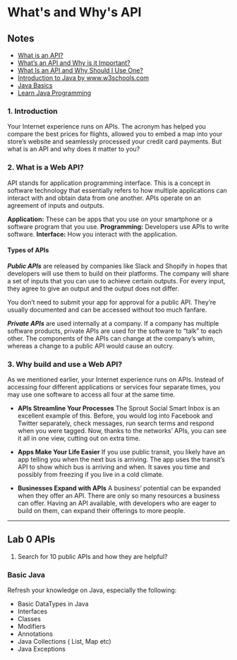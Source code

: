 # What's and Why's API

## Notes
* [What is an API? ](https://sproutsocial.com/insights/what-is-an-api/ )  
* [What’s an API and Why is it Important?](https://www.zdnet.com/article/whats-an-api-and-why-is-it-important/ )
* [What Is an API and Why Should I Use One?](https://medium.com/@TebbaVonMathenstien/what-is-an-api-and-why-should-i-use-one-863c3365726b)
* [Introduction to Java by www.w3schools.com ]( https://www.w3schools.com/java/java_intro.asp)
* [Java Basics]( https://www.vogella.com/tutorials/JavaIntroduction/article.html)
* [Learn Java Programming](https://www.tutorialspoint.com/java/index.htm)

### 1. Introduction
Your Internet experience runs on APIs. The acronym has helped you compare the best prices for flights, allowed you to embed a map into your store’s website and seamlessly processed your credit card payments. But what is an API and why does it matter to you? 

### 2. What is a Web API?
API stands for application programming interface. This is a concept in software technology that essentially refers to how multiple applications can interact with and obtain data from one another. APIs operate on an agreement of inputs and outputs.

**Application:** These can be apps that you use on your smartphone or a software program that you use.
**Programming:** Developers use APIs to write software.
**Interface:** How you interact with the application.

#### Types of APIs
***Public APIs*** are released by companies like Slack and Shopify in hopes that developers will use them to build on their platforms. The company will share a set of inputs that you can use to achieve certain outputs. For every input, they agree to give an output and the output does not differ.

You don’t need to submit your app for approval for a public API. They’re usually documented and can be accessed without too much fanfare.

***Private APIs*** are used internally at a company. If a company has multiple software products, private APIs are used for the software to “talk” to each other. The components of the APIs can change at the company’s whim, whereas a change to a public API would cause an outcry.


### 3. Why build and use a Web API?
As we mentioned earlier, your Internet experience runs on APIs. Instead of accessing four different applications or services four separate times, you may use one software to access all four at the same time.

*  **APIs Streamline Your Processes**
The Sprout Social Smart Inbox is an excellent example of this. Before, you would log into Facebook and Twitter separately, check messages, run search terms and respond when you were tagged. Now, thanks to the networks’ APIs, you can see it all in one view, cutting out on extra time.

* **Apps Make Your Life Easier**
If you use public transit, you likely have an app telling you when the next bus is arriving. The app uses the transit’s API to show which bus is arriving and when. It saves you time and possibly from freezing if you live in a cold climate.

* **Businesses Expand with APIs**
A business’ potential can be expanded when they offer an API. There are only so many resources a business can offer. Having an API available, with developers who are eager to build on them, can expand their offerings to more people.

-----------------------------------------------------------------------------------------------
 
## Lab 0 APIs
 1. Search for 10 public APIs and how they are helpful?

### Basic Java
Refresh your knowledge on Java, especially the following:
* Basic DataTypes in Java
* Interfaces
* Classes 
* Modifiers
* Annotations
* Java Collections ( List, Map etc)
* Java Exceptions